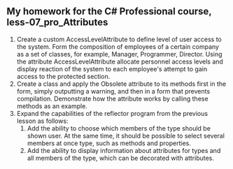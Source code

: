 ## My homework for the C# Professional course, less-07_pro_Attributes
1. Create a custom AccessLevelAttribute to define
    level of user access to the system. Form the composition of employees of a certain company
    as a set of classes, for example, Manager, Programmer, Director. Using the attribute
    AccessLevelAttribute allocate personnel access levels and display
    reaction of the system to each employee's attempt to gain access to the protected section.
2. Create a class and apply the Obsolete attribute to its methods first in the form, simply
    outputting a warning, and then in a form that prevents compilation.
    Demonstrate how the attribute works by calling these methods as an example.
3. Expand the capabilities of the reflector program from the previous lesson as follows:
      1. Add the ability to choose which members of the type should be shown
         user. At the same time, it should be possible to select several members at once
         type, such as methods and properties.
     2. Add the ability to display information about attributes for types and all members of the type,
         which can be decorated with attributes.
